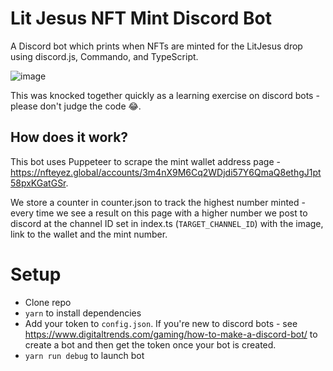 # Lit Jesus NFT Mint Discord Bot
A Discord bot which prints when NFTs are minted for the LitJesus drop using discord.js, Commando, and TypeScript.

![image](https://user-images.githubusercontent.com/15704216/133225258-11de9348-34b1-414d-9554-690e62b9c224.png)


This was knocked together quickly as a learning exercise on discord bots - please don't judge the code 😂.

## How does it work?
This bot uses Puppeteer to scrape the mint wallet address page - https://nfteyez.global/accounts/3m4nX9M6Cq2WDjdi57Y6QmaQ8ethgJ1pt58pxKGatGSr. 

We store a counter in counter.json to track the highest number minted - every time we see a result on this page with a higher number we post to discord at the channel ID set in index.ts (`TARGET_CHANNEL_ID`) with the image, link to the wallet and the mint number.

# Setup
 - Clone repo
 - `yarn` to install dependencies
 - Add your token to `config.json`. If you're new to discord bots - see https://www.digitaltrends.com/gaming/how-to-make-a-discord-bot/ to create a bot and then get the token once your bot is created.
 - `yarn run debug` to launch bot
